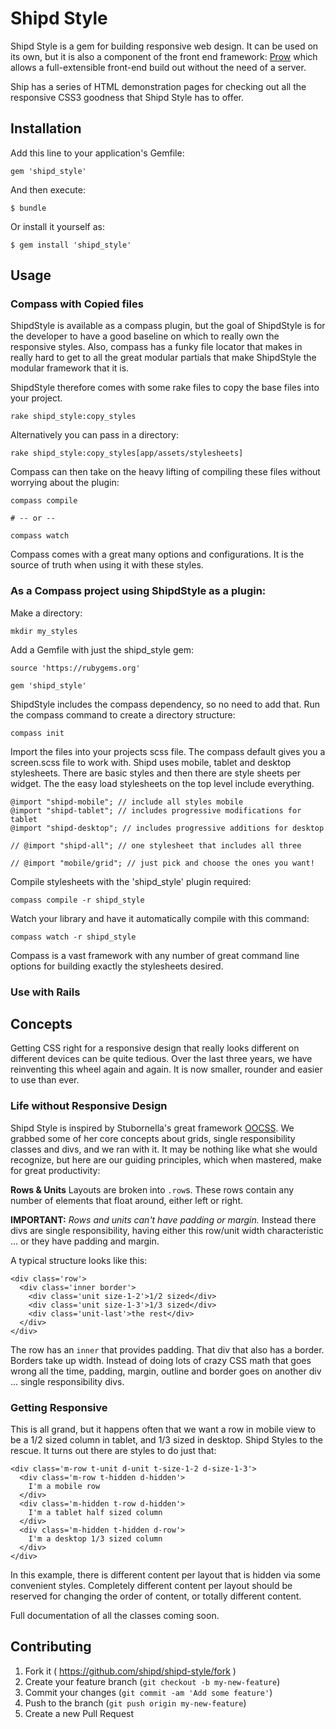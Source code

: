 # Shipd Style

Shipd Style is a gem for building responsive web design. It can be used on its own, but it is also a component of the front end framework: [Prow](https://github.com/shipd/prow) which allows a full-extensible front-end build out without the need of a server.

Ship has a series of HTML demonstration pages for checking out all the responsive CSS3 goodness that Shipd Style has to offer.

## Installation

Add this line to your application's Gemfile:

    gem 'shipd_style'

And then execute:

    $ bundle

Or install it yourself as:

    $ gem install 'shipd_style'

## Usage

### Compass with Copied files

ShipdStyle is available as a compass plugin, but the goal of ShipdStyle is for
the developer to have a good baseline on which to really own the responsive styles. Also, compass has a funky file locator that makes in really hard to get
to all the great modular partials that make ShipdStyle the modular framework that it is.

ShipdStyle therefore comes with some rake files to copy the base files into your
project.

    rake shipd_style:copy_styles

Alternatively you can pass in a directory:

    rake shipd_style:copy_styles[app/assets/stylesheets]

Compass can then take on the heavy lifting of compiling these files without worrying about the plugin:

    compass compile

    # -- or --

    compass watch

Compass comes with a great many options and configurations. It is the source of truth when using it with these styles.

### As a Compass project using ShipdStyle as a plugin:

Make a directory:

    mkdir my_styles

Add a Gemfile with just the shipd_style gem:

    source 'https://rubygems.org'

    gem 'shipd_style'

ShipdStyle includes the compass dependency, so no need to add that.
Run the compass command to create a directory structure:

    compass init

Import the files into your projects scss file. The compass default gives you
a screen.scss file to work with. Shipd uses mobile, tablet and desktop stylesheets. There are basic styles and then there are style sheets per widget. The the easy load stylesheets on the top level include everything.

    @import "shipd-mobile"; // include all styles mobile
    @import "shipd-tablet"; // includes progressive modifications for tablet
    @import "shipd-desktop"; // includes progressive additions for desktop

    // @import "shipd-all"; // one stylesheet that includes all three

    // @import "mobile/grid"; // just pick and choose the ones you want!


Compile stylesheets with the 'shipd_style' plugin required:

    compass compile -r shipd_style

Watch your library and have it automatically compile with this command:

    compass watch -r shipd_style

Compass is a vast framework with any number of great command line options for
building exactly the stylesheets desired.

### Use with Rails


## Concepts

Getting CSS right for a responsive design that really looks different on different devices can be quite tedious. Over the last three years, we have reinventing this wheel again and again. It is now smaller, rounder and easier to use than ever.

### Life without Responsive Design
Shipd Style is inspired by Stubornella's great framework [OOCSS](https://github.com/stubornella/oocss). We grabbed some of her core concepts about grids, single responsibility classes and divs, and we ran with it. It may be nothing like what she would recognize, but here are our guiding principles, which when mastered, make for great productivity:

__Rows & Units__
Layouts are broken into `.row`s. These rows contain any number of elements that float around, either left or right.

__IMPORTANT:__ _Rows and units can't have padding or margin._ Instead there divs are single responsibility, having either this row/unit width characteristic ... or they have padding and margin.

A typical structure looks like this:

    <div class='row'>
      <div class='inner border'>
        <div class='unit size-1-2'>1/2 sized</div>
        <div class='unit size-1-3'>1/3 sized</div>
        <div class='unit-last'>the rest</div>
      </div>
    </div>

The row has an `inner` that provides padding. That div that also has a border. Borders take up width. Instead of doing lots of crazy CSS math that goes wrong all the time, padding, margin, outline and border goes on another div ... single responsibility divs.

### Getting Responsive
This is all grand, but it happens often that we want a row in mobile view to be a 1/2 sized column in tablet, and 1/3 sized in desktop. Shipd Styles to the rescue. It turns out there are styles to do just that:

    <div class='m-row t-unit d-unit t-size-1-2 d-size-1-3'>
      <div class='m-row t-hidden d-hidden'>
        I'm a mobile row
      </div>
      <div class='m-hidden t-row d-hidden'>
        I'm a tablet half sized column
      </div>
      <div class='m-hidden t-hidden d-row'>
        I'm a desktop 1/3 sized column
      </div>
    </div>

In this example, there is different content per layout that is hidden via some convenient styles. Completely different content per layout should be reserved for changing the order of content, or totally different content.

Full documentation of all the classes coming soon.

## Contributing

1. Fork it ( https://github.com/shipd/shipd-style/fork )
2. Create your feature branch (`git checkout -b my-new-feature`)
3. Commit your changes (`git commit -am 'Add some feature'`)
4. Push to the branch (`git push origin my-new-feature`)
5. Create a new Pull Request
